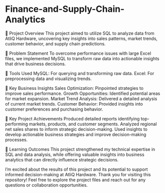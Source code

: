 # Finance-and-Supply-Chain-Analytics

📌 Project Overview
This project aimed to utilize SQL to analyze data from AtliQ Hardware, uncovering key insights into sales patterns, market trends, customer behavior, and supply chain predictions.

📌 Problem Statement
To overcome performance issues with large Excel files, we implemented MySQL to transform raw data into actionable insights that drive business decisions.

📌 Tools Used
MySQL: For querying and transforming raw data.
Excel: For preprocessing data and visualizing trends.

📌 Key Business Insights
Sales Optimization: Pinpointed strategies to improve sales performance.
Growth Opportunities: Identified potential areas for market expansion.
Market Trend Analysis: Delivered a detailed analysis of current market trends.
Customer Behavior: Provided insights into customer preferences and purchasing behavior.

📌 Key Project Achievements
Produced detailed reports identifying top-performing markets, products, and customer segments.
Analyzed regional net sales shares to inform strategic decision-making.
Used insights to develop actionable business strategies and improve decision-making processes.

📌 Learning Outcomes
This project strengthened my technical expertise in SQL and data analysis, while offering valuable insights into business analytics that can directly influence strategic decisions.

I’m excited about the results of this project and its potential to support informed decision-making at AtliQ Hardware. Thank you for visiting this repository! Feel free to explore the project files and reach out for any questions or collaboration opportunities.
